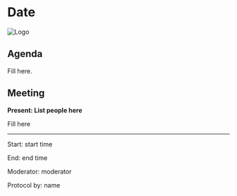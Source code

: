 # Date

![Logo](logo.jpg)

## Agenda

Fill here. 

## Meeting
**Present: List people here**


Fill here 


---

Start: start time

End: end time

Moderator: moderator

Protocol by: name


